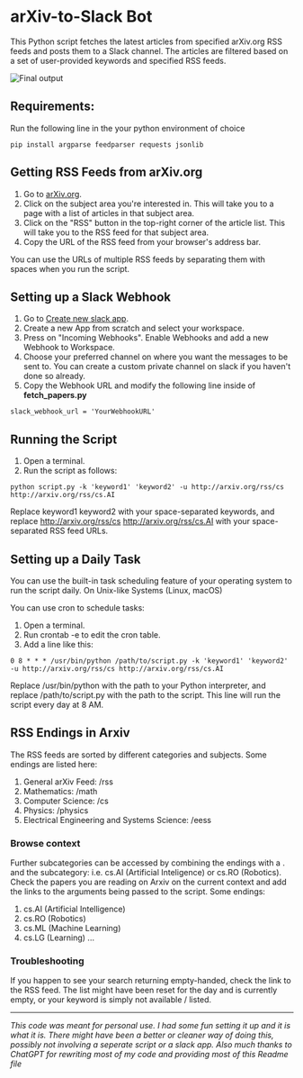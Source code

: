 # arXiv-to-Slack Bot

This Python script fetches the latest articles from specified arXiv.org RSS feeds and posts them to a Slack channel. The articles are filtered based on a set of user-provided keywords and specified RSS feeds.

![Final output](https://github.com/rafaelsoStanford/ArxivToSlackBot/blob/main/Screenshot%20from%202023-07-26%2017-22-34.png)

## Requirements:
Run the following line in the your python environment of choice
```
pip install argparse feedparser requests jsonlib
```

## Getting RSS Feeds from arXiv.org

1. Go to [arXiv.org](http://arxiv.org/).
2. Click on the subject area you're interested in. This will take you to a page with a list of articles in that subject area.
3. Click on the "RSS" button in the top-right corner of the article list. This will take you to the RSS feed for that subject area.
4. Copy the URL of the RSS feed from your browser's address bar.

You can use the URLs of multiple RSS feeds by separating them with spaces when you run the script.

## Setting up a Slack Webhook

1. Go to [Create new slack app](https://api.slack.com/apps?new_app=1).
2. Create a new App from scratch and select your workspace. 
3. Press on "Incoming Webhooks". Enable Webhooks and add a new Webhook to Workspace. 
4. Choose your preferred channel on where you want the messages to be sent to. You can create a custom private channel on slack if you haven't done so already.
5. Copy the Webhook URL and modify the following line inside of **fetch_papers.py**

```
slack_webhook_url = 'YourWebhookURL'
```
## Running the Script

1. Open a terminal.
2. Run the script as follows:

```
python script.py -k 'keyword1' 'keyword2' -u http://arxiv.org/rss/cs http://arxiv.org/rss/cs.AI
```

Replace keyword1 keyword2 with your space-separated keywords, and replace http://arxiv.org/rss/cs http://arxiv.org/rss/cs.AI with your space-separated RSS feed URLs.

## Setting up a Daily Task

You can use the built-in task scheduling feature of your operating system to run the script daily.
On Unix-like Systems (Linux, macOS)

You can use cron to schedule tasks:
1. Open a terminal.
2. Run crontab -e to edit the cron table.
3. Add a line like this:
```
0 8 * * * /usr/bin/python /path/to/script.py -k 'keyword1' 'keyword2' -u http://arxiv.org/rss/cs http://arxiv.org/rss/cs.AI
```
Replace /usr/bin/python with the path to your Python interpreter, and replace /path/to/script.py with the path to the script. This line will run the script every day at 8 AM.

## RSS Endings in Arxiv
The RSS feeds are sorted by different categories and subjects. Some endings are listed here:
  1. General arXiv Feed: /rss
  2. Mathematics: /math
  3. Computer Science: /cs
  4. Physics: /physics
  5. Electrical Engineering and Systems Science: /eess

### Browse context
Further subcategories can be accessed by combining the endings with a . and the subcategory: i.e. cs.AI (Artificial Inteligence) or cs.RO (Robotics). Check the papers you are reading on Arxiv on the current context and add the links to the arguments being passed to the script. Some endings:
1. cs.AI (Artificial Intelligence)
2. cs.RO (Robotics)
3. cs.ML (Machine Learning)
4. cs.LG (Learning)
...

### Troubleshooting
If you happen to see your search returning empty-handed, check the link to the RSS feed. The list might have been reset for the day and is currently empty, or your keyword is simply not available / listed.

--------------------------------------------------------------------------------------

*This code was meant for personal use. I had some fun setting it up and it is what it is. There might have been a better or cleaner way of doing this, possibly not involving a seperate script or a slack app.
Also much thanks to ChatGPT for rewriting most of my code and providing most of this Readme file* 
